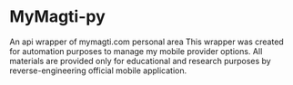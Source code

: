 # MyMagti-py
An api wrapper of mymagti.com personal area
This wrapper was created for automation purposes to manage my mobile provider options.
All materials are provided only for educational and research purposes by reverse-engineering official mobile application.